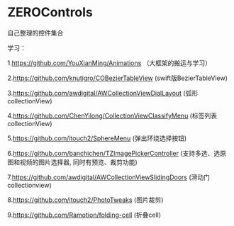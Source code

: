 # ZEROControls
自己整理的控件集合

学习：    

1.https://github.com/YouXianMing/Animations （大框架的搬运与学习）

2.https://github.com/knutigro/COBezierTableView (swift版BezierTableView)

3.https://github.com/awdigital/AWCollectionViewDialLayout (弧形collectionView)

4.https://github.com/ChenYilong/CollectionViewClassifyMenu (标签列表collectionView)

5.https://github.com/itouch2/SphereMenu (弹出环绕选择按钮)

6.https://github.com/banchichen/TZImagePickerController (支持多选、选原图和视频的图片选择器, 同时有预览、裁剪功能)

7.https://github.com/awdigital/AWCollectionViewSlidingDoors (滑动门collectionview)

8.https://github.com/itouch2/PhotoTweaks (图片裁剪)

9.https://github.com/Ramotion/folding-cell (折叠cell)  
